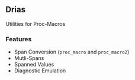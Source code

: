 ## Drias
Utilities for Proc-Macros

### Features
- Span Conversion (`proc_macro` and `proc_macro2`)
- Mutli-Spans
- Spanned Values
- Diagnostic Emulation
